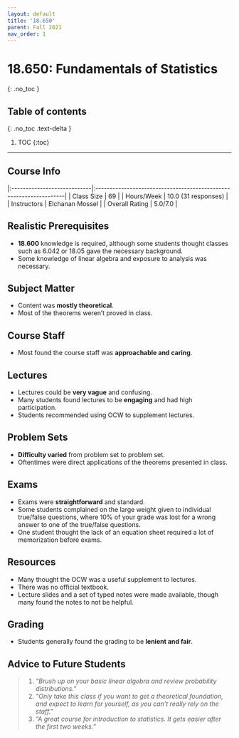 ```yaml
---
layout: default
title: '18.650'
parent: Fall 2021
nav_order: 1
---
```


# 18.650: Fundamentals of Statistics
{: .no_toc }

## Table of contents
{: .no_toc .text-delta }

1. TOC
{:toc}

---

## Course Info

|:----------------------------|:-------------------------------------------------------------------|
| Class Size    		| 69                                                           		|
| Hours/Week        	| 10.0 (31 responses)                                          	| 
| Instructors         	| Elchanan Mossel				|
| Overall Rating	| 5.0/7.0						|

## Realistic Prerequisites
* **18.600** knowledge is required, although some students thought classes such as 6.042 or 18.05 gave the necessary background.
* Some knowledge of linear algebra and exposure to analysis was necessary.

## Subject Matter
* Content was **mostly theoretical**.
* Most of the theorems weren’t proved in class.

## Course Staff
* Most found the course staff was **approachable and caring**.

## Lectures
* Lectures could be **very vague** and confusing.
* Many students found lectures to be **engaging** and had high participation.
* Students recommended using OCW to supplement lectures.

## Problem Sets
* **Difficulty varied** from problem set to problem set.
* Oftentimes were direct applications of the theorems presented in class.

## Exams
* Exams were **straightforward** and standard.
* Some students complained on the large weight given to individual true/false questions, where 10% of your grade was lost for a wrong answer to one of the true/false questions.
* One student thought the lack of an equation sheet required a lot of memorization before exams.

## Resources
* Many thought the OCW was a useful supplement to lectures.
* There was no official textbook.
* Lecture slides and a set of typed notes were made available, though many found the notes to not be helpful.

## Grading
* Students generally found the grading to be **lenient and fair**.

## Advice to Future Students
> 1. *"Brush up on your basic linear algebra and review probability distributions."* 
> 2. *"Only take this class if you want to get a theoretical foundation, and expect to learn for yourself, as you can't really rely on the staff."*
> 3. *”A great course for introduction to statistics. It gets easier after the first two weeks.”*
